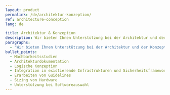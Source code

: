 ```yaml
---
layout: product
permalink: /de/architektur-konzeption/
ref: architecture-conception
lang: de

title: Architektur & Konzeption
description: Wir bieten Ihnen Unterstützung bei der Architektur und der Konzeption von neuen Big Data Lösungen an.
paragraphs:
  - "Wir bieten Ihnen Unterstützung bei der Architektur und der Konzeption von neuen Big Data Lösungen an. Dies beinhaltet:"
bullet_points:
  - Machbarkeitsstudien
  - Architekturdokumentation
  - Logische Konzeption
  - Integration in existierende Infrastrukturen und Sicherheitsframeworks
  - Erarbeiten von Guidelines
  - Sizing von Hardware
  - Unterstützung bei Softwareauswahl
---
```

